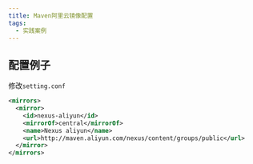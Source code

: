 ```yaml
---
title: Maven阿里云镜像配置
tags: 
  - 实践案例
---
```


## 配置例子

<!--more-->

修改`setting.conf`

```xml
<mirrors>
  <mirror>
    <id>nexus-aliyun</id>
    <mirrorOf>central</mirrorOf>
    <name>Nexus aliyun</name>
    <url>http://maven.aliyun.com/nexus/content/groups/public</url>
  </mirror>
</mirrors>
```
